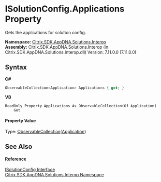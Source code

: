 # ISolutionConfig.Applications Property 
 

Gets the applications for solution config.

**Namespace:**&nbsp;<a href="9b022d31-dfbd-e494-2a35-12a59446d9d6">Citrix.SDK.AppDNA.Solutions.Interop</a><br />**Assembly:**&nbsp;Citrix.SDK.AppDNA.Solutions.Interop (in Citrix.SDK.AppDNA.Solutions.Interop.dll) Version: 7.11.0.0 (7.11.0.0)

## Syntax

**C#**
```csharp
ObservableCollection<Application> Applications { get; }
```

**VB**
```vbnet
ReadOnly Property Applications As ObservableCollection(Of Application)
	Get
```


#### Property Value
Type: <a href="http://msdn2.microsoft.com/en-us/library/ms668604" target="_blank">ObservableCollection</a>(<a href="1779bfff-4b29-0f26-8a09-10acdd530bbc">Application</a>)

## See Also


#### Reference
<a href="2b44c4c1-6e95-6c86-cec6-ce164398b59c">ISolutionConfig Interface</a><br /><a href="9b022d31-dfbd-e494-2a35-12a59446d9d6">Citrix.SDK.AppDNA.Solutions.Interop Namespace</a><br />